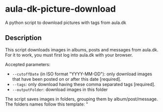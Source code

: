 # aula-dk-picture-download
A python script to download pictures with tags from aula.dk

## Description 
This script downloads images in albums, posts and messages from aula.dk.
For it to work, you must first log into aula.dk with your browser.

Accepted parameters:

- `--cutoffDate` (in ISO format "YYYY-MM-DD"): only download images that have been posted on or after this date [required].
- `--tags`: only download having these comma separated tags [required].
- `--outputFolder`: download images in this folder

The script saves images in folders, grouping them by album/post/message. The folders names follow this template: "<YYYY-MM-DD> <Title>"

Tested to work on Windows 10, after logging into aula.dk with Firefox.
This script was initially inspired by this blog post: https://helmstedt.dk/2021/05/aulas-api-en-opdatering/

## Usage Example
```bash
python .\aula_download_albums_with_tags.py --cutoffDate "2023-02-19" --tags "Tag1" "Tag2" --outputFolder "output"
```
